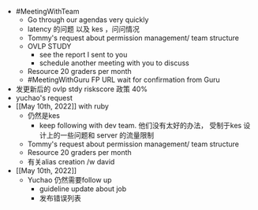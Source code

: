 - #MeetingWithTeam
	- Go through our agendas very quickly
	- latency 的问题 以及 kes ，问问情况
	- Tommy's request about permission management/ team structure
	- OVLP STUDY
		- see the report I sent to you
		- schedule another meeting with you to discuss
	- Resource 20 graders per month
	- #MeetingWithGuru  FP URL wait for confirmation from Guru
- 发更新后的 ovlp stdy riskscore  政策 40%
- yuchao's request
- [[May 10th, 2022]] with ruby
	- 仍然是kes
		- keep following with dev team. 他们没有太好的办法， 受制于kes 设计上的一些问题和 server 的流量限制
	- Tommy's request about permission management/ team structure
	- Resource 20 graders per month
	- 有关alias creation /w david
- [[May 10th, 2022]]
	- Yuchao 仍然需要follow up
		- guideline update about job
		- 发布错误列表